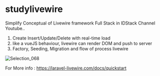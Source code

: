 
# studylivewire
Simplify Conceptual of Livewire framework Full Stack in IDStack Channel Youtube..


1. Create Insert/Update/Delete with real-time load
2. like a vueJS behaviour, livewire can render DOM and push to server
3. Factory, Seeding, Migration and flow of process livewire 

<img src="https://user-images.githubusercontent.com/19665407/86018538-b4fec680-ba4f-11ea-802b-7bb00247efd7.png" alt="Selection_068" style="max-width:100%;">

For More info : https://laravel-livewire.com/docs/quickstart

 
